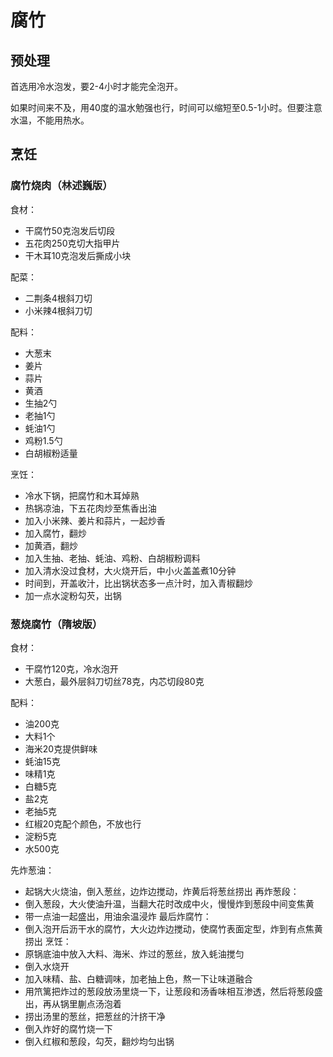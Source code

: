 # 腐竹

## 预处理

首选用冷水泡发，要2-4小时才能完全泡开。

如果时间来不及，用40度的温水勉强也行，时间可以缩短至0.5-1小时。但要注意水温，不能用热水。

## 烹饪

### 腐竹烧肉（林述巍版）

食材：
- 干腐竹50克泡发后切段
- 五花肉250克切大指甲片
- 干木耳10克泡发后撕成小块

配菜：
- 二荆条4根斜刀切
- 小米辣4根斜刀切

配料：
- 大葱末
- 姜片
- 蒜片
- 黄酒
- 生抽2勺
- 老抽1勺
- 蚝油1勺
- 鸡粉1.5勺
- 白胡椒粉适量

烹饪：
- 冷水下锅，把腐竹和木耳焯熟
- 热锅凉油，下五花肉炒至焦香出油
- 加入小米辣、姜片和蒜片，一起炒香
- 加入腐竹，翻炒
- 加黄酒，翻炒
- 加入生抽、老抽、蚝油、鸡粉、白胡椒粉调料
- 加入清水没过食材，大火烧开后，中小火盖盖煮10分钟
- 时间到，开盖收汁，比出锅状态多一点汁时，加入青椒翻炒
- 加一点水淀粉勾芡，出锅

### 葱烧腐竹（隋坡版）

食材：
- 干腐竹120克，冷水泡开
- 大葱白，最外层斜刀切丝78克，内芯切段80克

配料：
- 油200克
- 大料1个
- 海米20克提供鲜味
- 蚝油15克
- 味精1克
- 白糖5克
- 盐2克
- 老抽5克
- 红椒20克配个颜色，不放也行
- 淀粉5克
- 水500克

先炸葱油：
- 起锅大火烧油，倒入葱丝，边炸边搅动，炸黄后将葱丝捞出
再炸葱段：
- 倒入葱段，大火使油升温，当翻大花时改成中火，慢慢炸到葱段中间变焦黄
- 带一点油一起盛出，用油余温浸炸
最后炸腐竹：
- 倒入泡开后沥干水的腐竹，大火边炸边搅动，使腐竹表面定型，炸到有点焦黄捞出
烹饪：
- 原锅底油中放入大料、海米、炸过的葱丝，放入蚝油搅匀
- 倒入水烧开
- 加入味精、盐、白糖调味，加老抽上色，熬一下让味道融合
- 用笊篱把炸过的葱段放汤里烧一下，让葱段和汤香味相互渗透，然后将葱段盛出，再从锅里蒯点汤泡着
- 捞出汤里的葱丝，把葱丝的汁挤干净
- 倒入炸好的腐竹烧一下
- 倒入红椒和葱段，勾芡，翻炒均匀出锅
